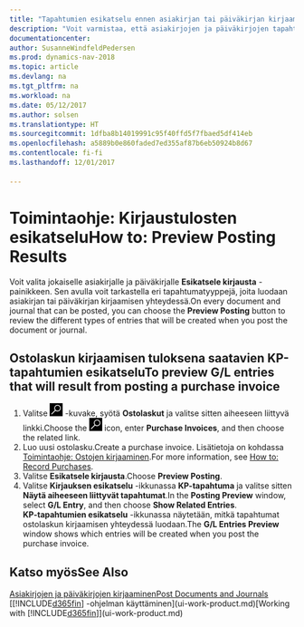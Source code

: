 ```yaml
---
title: "Tapahtumien esikatselu ennen asiakirjan tai päiväkirjan kirjaamista"
description: "Voit varmistaa, että asiakirjojen ja päiväkirjojen tapahtumat ovat oikein, ennen kuin kirjaat ne pääkirjanpitoon."
documentationcenter: 
author: SusanneWindfeldPedersen
ms.prod: dynamics-nav-2018
ms.topic: article
ms.devlang: na
ms.tgt_pltfrm: na
ms.workload: na
ms.date: 05/12/2017
ms.author: solsen
ms.translationtype: HT
ms.sourcegitcommit: 1dfba8b14019991c95f40ffd5f7fbaed5df414eb
ms.openlocfilehash: a5889b0e860faded7ed355af87b6eb50924b8d67
ms.contentlocale: fi-fi
ms.lasthandoff: 12/01/2017

---
```

# <a name="how-to-preview-posting-results"></a><span data-ttu-id="8fd07-103">Toimintaohje: Kirjaustulosten esikatselu</span><span class="sxs-lookup"><span data-stu-id="8fd07-103">How to: Preview Posting Results</span></span>
<span data-ttu-id="8fd07-104">Voit valita jokaiselle asiakirjalle ja päiväkirjalle **Esikatsele kirjausta** -painikkeen. Sen avulla voit tarkastella eri tapahtumatyyppejä, joita luodaan asiakirjan tai päiväkirjan kirjaamisen yhteydessä.</span><span class="sxs-lookup"><span data-stu-id="8fd07-104">On every document and journal that can be posted, you can choose the **Preview Posting** button to review the different types of entries that will be created when you post the document or journal.</span></span>

## <a name="to-preview-gl-entries-that-will-result-from-posting-a-purchase-invoice"></a><span data-ttu-id="8fd07-105">Ostolaskun kirjaamisen tuloksena saatavien KP-tapahtumien esikatselu</span><span class="sxs-lookup"><span data-stu-id="8fd07-105">To preview G/L entries that will result from posting a purchase invoice</span></span>
1. <span data-ttu-id="8fd07-106">Valitse ![Etsi sivu tai raportti](media/ui-search/search_small.png "Etsi sivu tai raportti -kuvake") -kuvake, syötä **Ostolaskut** ja valitse sitten aiheeseen liittyvä linkki.</span><span class="sxs-lookup"><span data-stu-id="8fd07-106">Choose the ![Search for Page or Report](media/ui-search/search_small.png "Search for Page or Report icon") icon, enter **Purchase Invoices**, and then choose the related link.</span></span>
2. <span data-ttu-id="8fd07-107">Luo uusi ostolasku.</span><span class="sxs-lookup"><span data-stu-id="8fd07-107">Create a purchase invoice.</span></span> <span data-ttu-id="8fd07-108">Lisätietoja on kohdassa [Toimintaohje: Ostojen kirjaaminen](purchasing-how-record-purchases.md).</span><span class="sxs-lookup"><span data-stu-id="8fd07-108">For more information, see [How to: Record Purchases](purchasing-how-record-purchases.md).</span></span>
3. <span data-ttu-id="8fd07-109">Valitse **Esikatsele kirjausta**.</span><span class="sxs-lookup"><span data-stu-id="8fd07-109">Choose **Preview Posting**.</span></span>
4. <span data-ttu-id="8fd07-110">Valitse **Kirjauksen esikatselu** -ikkunassa **KP-tapahtuma** ja valitse sitten **Näytä aiheeseen liittyvät tapahtumat**.</span><span class="sxs-lookup"><span data-stu-id="8fd07-110">In the **Posting Preview** window, select **G/L Entry**, and then choose **Show Related Entries**.</span></span>  
   <span data-ttu-id="8fd07-111">**KP-tapahtumien esikatselu** -ikkunassa näytetään, mitkä tapahtumat ostolaskun kirjaamisen yhteydessä luodaan.</span><span class="sxs-lookup"><span data-stu-id="8fd07-111">The **G/L Entries Preview** window shows which entries will be created when you post the purchase invoice.</span></span>

## <a name="see-also"></a><span data-ttu-id="8fd07-112">Katso myös</span><span class="sxs-lookup"><span data-stu-id="8fd07-112">See Also</span></span>
[<span data-ttu-id="8fd07-113">Asiakirjojen ja päiväkirjojen kirjaaminen</span><span class="sxs-lookup"><span data-stu-id="8fd07-113">Post Documents and Journals</span></span>](ui-post-documents-journals.md)  
<span data-ttu-id="8fd07-114">[[!INCLUDE[d365fin](includes/d365fin_md.md)] -ohjelman käyttäminen](ui-work-product.md)</span><span class="sxs-lookup"><span data-stu-id="8fd07-114">[Working with [!INCLUDE[d365fin](includes/d365fin_md.md)]](ui-work-product.md)</span></span>


